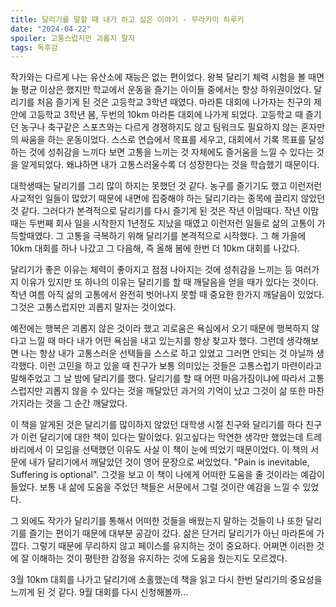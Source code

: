 ```yaml
---
title: 달리기를 말할 때 내가 하고 싶은 이야기 - 무라카미 하루키
date: "2024-04-22"
spoiler: 고통스럽지만 괴롭지 말자
tags: 독후감
---
```


작가와는 다르게 나는 유산소에 재능은 없는 편이었다. 왕복 달리기 체력 시험을 볼 때면 늘 평균 이상은 했지만 학교에서 운동을 즐기는 아이들 중에서는 항상 하위권이었다. 달리기를 처음 즐기게 된 것은 고등학교 3학년 때였다. 마라톤 대회에 나가자는 친구의 제안에 고등학교 3학년 봄, 두번의 10km 마라톤 대회에 나가게 되었다. 고등학교 때 즐기던 농구나 축구같은 스포츠와는 다르게 경쟁하지도 않고 팀워크도 필요하지 않는 혼자만의 싸움을 하는 운동이었다. 스스로 연습에서 목표를 세우고, 대회에서 기록 목표를 달성하는 것에 성취감을 느끼다 보면 고통을 느끼는 것 자체에도 즐거움을 느낄 수 있다는 것을 알게되었다. 왜냐하면 내가 고통스러울수록 더 성장한다는 것을 학습했기 때문이다.

대학생때는 달리기를 그리 많이 하지는 못했던 것 같다. 농구를 즐기기도 했고 이런저런 사교적인 일들이 많았기 때문에 내면에 집중해야 하는 달리기라는 종목에 끌리지 않았던 것 같다. 그러다가 본격적으로 달리기를 다시 즐기게 된 것은 작년 이맘때다. 작년 이맘때는 두번째 회사 일을 시작한지 1년정도 지났을 때였고 이런저런 일들로 삶의 고통이 가득할때였다. 그 고통을 극복하기 위해 달리기를 본격적으로 시작했다. 그 해 가을에 10km 대회를 하나 나갔고 그 다음해, 즉 올해 봄에 한번 더 10km 대회를 나갔다.

달리기가 좋은 이유는 체력이 좋아지고 점점 나아지는 것에 성취감을 느끼는 등 여러가지 이유가 있지만 또 하나의 이유는 달리기를 할 때 깨달음을 얻을 때가 있다는 것이다. 작년 여름 아직 삶의 고통에서 완전히 벗어나지 못할 때 중요한 한가지 깨달음이 있었다. 그것은 고통스럽지만 괴롭지 말자는 것이었다.

예전에는 행복은 괴롭지 않은 것이라 했고 괴로움은 욕심에서 오기 때문에 행복하지 않다고 느낄 때 마다 내가 어떤 욕심을 내고 있는지를 항상 찾고자 했다. 그런데 생각해보면 나는 항상 내가 고통스러운 선택들을 스스로 하고 있었고 그러면 안되는 것 아닐까 생각했다. 이런 고민을 하고 있을 때 친구가 보통 의미있는 것들은 고통스럽기 마련이라고 말해주었고 그 날 밤에 달리기를 했다. 달리기를 할 때 어떤 마음가짐이냐에 따라서 고통스럽지만 괴롭지 않을 수 있다는 것을 깨달았던 과거의 기억이 났고 그것이 삶 또한 마찬가지라는 것을 그 순간 깨달았다.

이 책을 알게된 것은 달리기를 많이하지 않았던 대학생 시절 친구와 달리기를 하다 친구가 이런 달리기에 대한 책이 있다는 말이었다. 읽고싶다는 막연한 생각만 했었는데 트레바리에서 이 모임을 선택했던 이유도 사실 이 책이 눈에 띄었기 때문이었다. 이 책의 서문에 내가 달리기에서 깨달았던 것이 영어 문장으로 써있었다. "Pain is inevitable, Suffering is optional". 그것을 보고 이 책이 나에게 어떠한 도움을 줄 것이라는 예감이 들었다. 보통 내 삶에 도움을 주었던 책들은 서문에서 그럴 것이란 예감을 느낄 수 있었다.

그 외에도 작가가 달리기를 통해서 어떠한 것들을 배웠는지 말하는 것들이 나 또한 달리기를 즐기는 편이기 때문에 대부분 공감이 갔다. 삶은 단거리 달리기가 아닌 마라톤에 가깝다. 그렇기 때문에 무리하지 않고 페이스를 유지하는 것이 중요하다. 어쩌면 이러한 것에 잘 이해하는 것이 평탄한 감정을 유지하는 것에 도움을 줬는지도 모르겠다.

3월 10km 대회를 나가고 달리기에 소홀했는데 책을 읽고 다시 한번 달리기의 중요성을 느끼게 된 것 같다. 9월 대회를 다시 신청해볼까...
